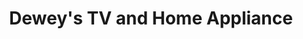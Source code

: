 ---
title: "Dewey's TV and Home Appliance"
url: /san-clemente/deweys-tv-and-home-appliance/
shop: Elektronik
---